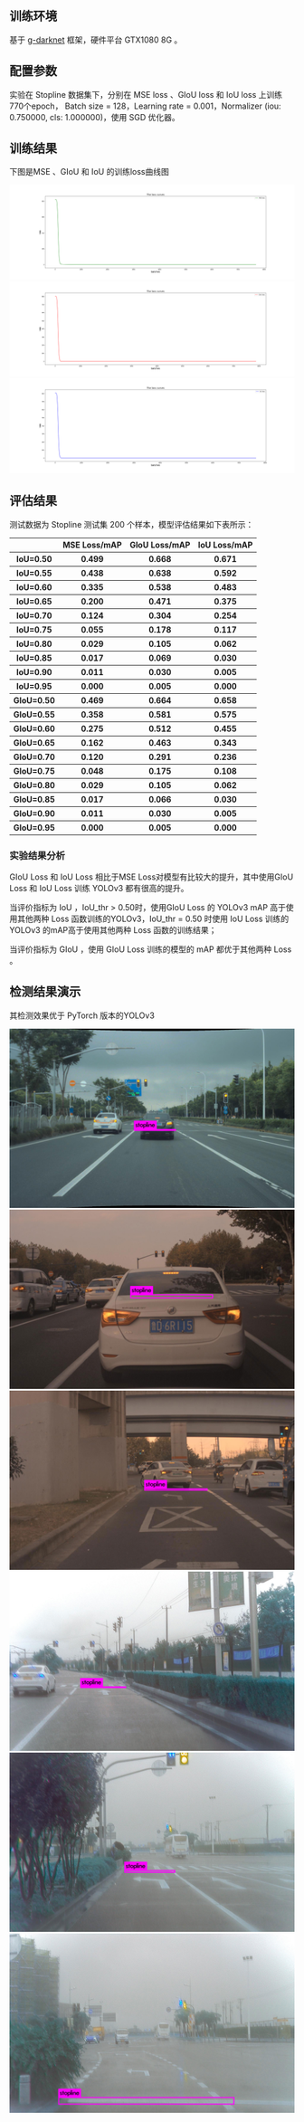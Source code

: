 ## 训练环境

基于 [g-darknet](https://github.com/generalized-iou/g-darknet) 框架，硬件平台 GTX1080 8G 。

## 配置参数

实验在 Stopline 数据集下，分别在 MSE loss 、GIoU loss 和 IoU loss 上训练770个epoch， Batch size = 128，Learning rate = 0.001，Normalizer (iou: 0.750000, cls: 1.000000)，使用 SGD 优化器。

## 训练结果

下图是MSE  、GIoU  和 IoU 的训练loss曲线图

<img src="stop_line/giou/giou_result/MSE_loss.png" >

<img src="stop_line/giou/giou_result/GIoU_loss.png" >

<img src="stop_line/giou/giou_result/IoU_loss.png" >

## 评估结果

测试数据为 Stopline 测试集 200 个样本，模型评估结果如下表所示：

<table>
        <tr>
            <th></th>
            <th>MSE Loss/mAP</th>
            <th>GIoU Loss/mAP</th>
            <th>IoU Loss/mAP</th>
        </tr>
        <tr>
            <th>IoU=0.50</th>
            <th>0.499</th>
            <th>0.668</th>
            <th>0.671</th>
        </tr>
    	<tr>
            <th>IoU=0.55</th>
            <th>0.438</th>
            <th>0.638</th>
            <th>0.592</th>
        </tr>
        <tr>
            <th>IoU=0.60</th>
            <th>0.335</th>
            <th>0.538</th>
            <th>0.483</th>
        </tr>
        <tr>
            <th>IoU=0.65</th>
            <th>0.200</th>
            <th>0.471</th>
            <th>0.375</th>
        </tr>
        <tr>
            <th>IoU=0.70</th>
            <th>0.124</th>
            <th>0.304</th>
            <th>0.254</th>
        </tr>
        <tr>
            <th>IoU=0.75</th>
            <th>0.055</th>
            <th>0.178</th>
            <th>0.117</th>
        </tr>
        <tr>
            <th>IoU=0.80</th>
            <th>0.029</th>
            <th>0.105</th>
            <th>0.062</th>
        </tr>
        <tr>
            <th>IoU=0.85</th>
            <th>0.017</th>
            <th>0.069</th>
            <th>0.030</th>
        </tr>
        <tr>
            <th>IoU=0.90</th>
            <th>0.011</th>
            <th>0.030</th>
            <th>0.005</th>
        </tr>
        <tr>
            <th>IoU=0.95</th>
            <th>0.000</th>
            <th>0.005</th>
            <th>0.000</th>
        </tr>
        <tr>
            <th>GIoU=0.50</th>
            <th>0.469</th>
            <th>0.664</th>
            <th>0.658</th>
        </tr>
        <tr>
            <th>GIoU=0.55</th>
            <th>0.358</th>
            <th>0.581</th>
            <th>0.575</th>
        </tr>
        <tr>
            <th>GIoU=0.60</th>
            <th>0.275</th>
            <th>0.512</th>
            <th>0.455</th>
        </tr>
        <tr>
            <th>GIoU=0.65</th>
            <th>0.162</th>
            <th>0.463</th>
            <th>0.343</th>
        </tr>
        <tr>
            <th>GIoU=0.70</th>
            <th>0.120</th>
            <th>0.291</th>
            <th>0.236</th>
        </tr>
        <tr>
            <th>GIoU=0.75</th>
            <th>0.048</th>
            <th>0.175</th>
            <th>0.108</th>
        </tr>
        <tr>
            <th>GIoU=0.80</th>
            <th>0.029</th>
            <th>0.105</th>
            <th>0.062</th>
        </tr>
        <tr>
            <th>GIoU=0.85</th>
            <th>0.017</th>
            <th>0.066</th>
            <th>0.030</th>
        </tr>
        <tr>
            <th>GIoU=0.90</th>
            <th>0.011</th>
            <th>0.030</th>
            <th>0.005</th>
        </tr>
   		<tr>
            <th>GIoU=0.95</th>
            <th>0.000</th>
            <th>0.005</th>
            <th>0.000</th>
        </tr>
</table>



### 实验结果分析

GIoU Loss 和 IoU Loss 相比于MSE Loss对模型有比较大的提升，其中使用GIoU Loss 和 IoU Loss 训练 YOLOv3 都有很高的提升。

当评价指标为 IoU ，IoU_thr > 0.50时，使用GIoU Loss 的 YOLOv3 mAP 高于使用其他两种 Loss 函数训练的YOLOv3，IoU_thr = 0.50 时使用 IoU Loss 训练的 YOLOv3 的mAP高于使用其他两种 Loss 函数的训练结果；

当评价指标为 GIoU ，使用 GIoU Loss 训练的模型的 mAP 都优于其他两种 Loss 。



## 检测结果演示

其检测效果优于 PyTorch 版本的YOLOv3

<img src="stop_line/giou/giou_result/0315.jpg" >

<img src="stop_line/giou/giou_result/1025.jpg" >

<img src="stop_line/giou/giou_result/1221.jpg" >

<img src="stop_line/giou/giou_result/1692.jpg" >

<img src="stop_line/giou/giou_result/1902.jpg" >

<img src="stop_line/giou/giou_result/1903.jpg" >

